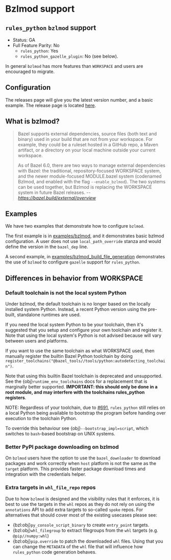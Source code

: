 # Bzlmod support

## `rules_python` `bzlmod` support

- Status: GA
- Full Feature Parity: No
    - `rules_python`: Yes
    - `rules_python_gazelle_plugin`: No (see below).

In general `bzlmod` has more features than `WORKSPACE` and users are encouraged to migrate.

## Configuration

The releases page will give you the latest version number, and a basic example.  The release page is located [here](/bazel-contrib/rules_python/releases).

## What is bzlmod?

> Bazel supports external dependencies, source files (both text and binary) used in your build that are not from your workspace. For example, they could be a ruleset hosted in a GitHub repo, a Maven artifact, or a directory on your local machine outside your current workspace.
>
> As of Bazel 6.0, there are two ways to manage external dependencies with Bazel: the traditional, repository-focused WORKSPACE system, and the newer module-focused MODULE.bazel system (codenamed Bzlmod, and enabled with the flag `--enable_bzlmod`). The two systems can be used together, but Bzlmod is replacing the WORKSPACE system in future Bazel releases.
> -- <cite>https://bazel.build/external/overview</cite>

## Examples

We have two examples that demonstrate how to configure `bzlmod`.

The first example is in [examples/bzlmod](examples/bzlmod), and it demonstrates basic bzlmod configuration.
A user does not use `local_path_override` stanza and would define the version in the `bazel_dep` line.

A second example, in [examples/bzlmod_build_file_generation](examples/bzlmod_build_file_generation) demonstrates the use of `bzlmod` to configure `gazelle` support for `rules_python`.

## Differences in behavior from WORKSPACE

### Default toolchain is not the local system Python

Under bzlmod, the default toolchain is no longer based on the locally installed
system Python. Instead, a recent Python version using the pre-built,
standalone runtimes are used.

If you need the local system Python to be your toolchain, then it's suggested
that you setup and configure your own toolchain and register it. Note that using
the local system's Python is not advised because will vary between users and
platforms.

If you want to use the same toolchain as what WORKSPACE used, then manually
register the builtin Bazel Python toolchain by doing
`register_toolchains("@bazel_tools//tools/python:autodetecting_toolchain")`.

Note that using this builtin Bazel toolchain is deprecated and unsupported.
See the {obj}`runtime_env_toolchains` docs for a replacement that is marginally
better supported.
**IMPORTANT: this should only be done in a root module, and may interfere with
the toolchains rules_python registers**.

NOTE: Regardless of your toolchain, due to
[#691](https://github.com/bazel-contrib/rules_python/issues/691), `rules_python`
still relies on a local Python being available to bootstrap the program before
handing over execution to the toolchain Python.

To override this behaviour see {obj}`--bootstrap_impl=script`, which switches
to `bash`-based bootstrap on UNIX systems.

### Better PyPI package downloading on bzlmod

On `bzlmod` users have the option to use the `bazel_downloader` to download packages
and work correctly when `host` platform is not the same as the `target` platform. This
provides faster package download times and integration with the credentials helper.

### Extra targets in `whl_file_repo` repos

Due to how `bzlmod` is designed and the visibility rules that it enforces, it is best to use
the targets in the `whl` repos as they do not rely on using the `annotations` API to
add extra targets to so-called `spoke` repos. For alternatives that should cover most of the
existing usecases please see:
* {bzl:obj}`py_console_script_binary` to create `entry_point` targets.
* {bzl:obj}`whl_filegroup` to extract filegroups from the `whl` targets (e.g. `@pip//numpy:whl`)
* {bzl:obj}`pip.override` to patch the downloaded `whl` files. Using that you
  can change the `METADATA` of the `whl` file that will influence how
  `rules_python` code generation behaves.
